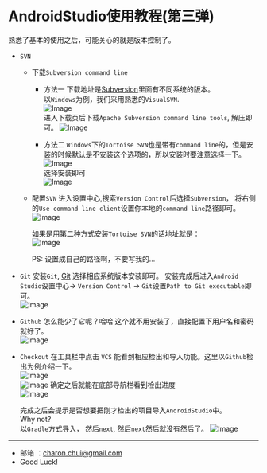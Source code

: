 ﻿AndroidStudio使用教程(第三弹)
===

熟悉了基本的使用之后，可能关心的就是版本控制了。

- `SVN`
    - 下载`Subversion command line`      
		- 方法一
	        下载地址是[Subversion](http://subversion.apache.org/packages.html)里面有不同系统的版本。     
	        以`Windows`为例，我们采用熟悉的`VisualSVN`.      
	        ![Image](https://github.com/CharonChui/AndroidNote/blob/master/Pic/AndroidStudio_3_1.png?raw=true)	   
	        进入下载页后下载`Apache Subversion command line tools`, 解压即可。
		    ![Image](https://github.com/CharonChui/AndroidNote/blob/master/Pic/AndroidStudio_3_2.png?raw=true)	

	    - 方法二
		    `Windows`下的`Tortoise SVN`也是带有`command line`的，但是安装的时候默认是不安装这个选项的，所以安装时要注意选择一下。 
			![Image](https://github.com/CharonChui/AndroidNote/blob/master/Pic/AndroidStudio_3_5.png?raw=true)	
			选择安装即可     
			![Image](https://github.com/CharonChui/AndroidNote/blob/master/Pic/AndroidStudio_3_6.png?raw=true)	
			
	
	- 配置`SVN`
	    进入设置中心,搜索`Version Control`后选择`Subversion`， 将右侧的`Use command line client`设置你本地的`command line`路径即可。
		![Image](https://github.com/CharonChui/AndroidNote/blob/master/Pic/AndroidStudio_3_3.png?raw=true)	   
		
		如果是用第二种方式安装`Tortoise SVN`的话地址就是：      
		![Image](https://github.com/CharonChui/AndroidNote/blob/master/Pic/AndroidStudio_3_4.png?raw=true)	   
		
		PS: 设置成自己的路径啊，不要写我的... 
		
- `Git`
	安装`Git`, [Git](http://git-scm.com/)
	选择相应系统版本安装即可。
	安装完成后进入`Android Studio`设置中心-> `Version Control` -> `Git`设置`Path to Git executable`即可。     
	![Image](https://github.com/CharonChui/AndroidNote/blob/master/Pic/AndroidStudio_3_7.png?raw=true)	   

- `Github`
    怎么能少了它呢？哈哈
	这个就不用安装了，直接配置下用户名和密码就好了。       
	![Image](https://github.com/CharonChui/AndroidNote/blob/master/Pic/AndroidStudio_3_8.png?raw=true)		
	
- `Checkout`
    在工具栏中点击 `VCS` 能看到相应检出和导入功能。这里以`Github`检出为例介绍一下。       
	![Image](https://github.com/CharonChui/AndroidNote/blob/master/Pic/AndroidStudio_3_9.png?raw=true)		
	![Image](https://github.com/CharonChui/AndroidNote/blob/master/Pic/AndroidStudio_3_10.png?raw=true)	
	确定之后就能在底部导航栏看到检出进度      
	![Image](https://github.com/CharonChui/AndroidNote/blob/master/Pic/AndroidStudio_3_11.png?raw=true)	
	
	完成之后会提示是否想要把刚才检出的项目导入`AndroidStudio`中。    
	Why not?       
	以`Gradle`方式导入， 然后`next`, 然后`next`然后就没有然后了。 
	![Image](https://github.com/CharonChui/AndroidNote/blob/master/Pic/AndroidStudio_3_12.png?raw=true)	
	
	
---

- 邮箱 ：charon.chui@gmail.com  
- Good Luck! 